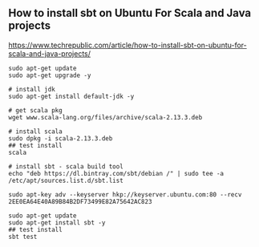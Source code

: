 ## How to install sbt on Ubuntu For Scala and Java projects
https://www.techrepublic.com/article/how-to-install-sbt-on-ubuntu-for-scala-and-java-projects/

```
sudo apt-get update
sudo apt-get upgrade -y

# install jdk
sudo apt-get install default-jdk -y

# get scala pkg
wget www.scala-lang.org/files/archive/scala-2.13.3.deb

# install scala
sudo dpkg -i scala-2.13.3.deb 
## test install
scala

# install sbt - scala build tool
echo "deb https://dl.bintray.com/sbt/debian /" | sudo tee -a /etc/apt/sources.list.d/sbt.list

sudo apt-key adv --keyserver hkp://keyserver.ubuntu.com:80 --recv 2EE0EA64E40A89B84B2DF73499E82A75642AC823

sudo apt-get update
sudo apt-get install sbt -y
## test install
sbt test

```